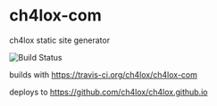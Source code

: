 # ch4lox-com
ch4lox static site generator

![Build Status](https://travis-ci.org/ch4lox/ch4lox-com.svg?branch=master)

builds with https://travis-ci.org/ch4lox/ch4lox-com

deploys to https://github.com/ch4lox/ch4lox.github.io